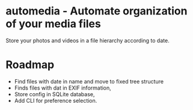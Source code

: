 # automedia - Automate organization of your media files

Store your photos and videos in a file hierarchy according to date.

# Roadmap

* Find files with date in name and move to fixed tree structure
* Finds files with dat in EXIF information,
* Store config in SQLite database,
* Add CLI for preference selection.
